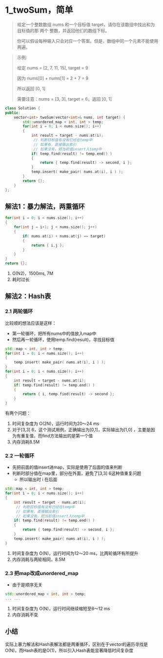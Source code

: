 # 1_twoSum，简单

> 给定一个整数数组 nums 和一个目标值 target，请你在该数组中找出和为目标值的那 两个 整数，并返回他们的数组下标。
>
> 你可以假设每种输入只会对应一个答案。但是，数组中同一个元素不能使用两遍。

> 示例:
>
> 给定 nums = [2, 7, 11, 15], target = 9
>
> 因为 nums[0] + nums[1] = 2 + 7 = 9
>
> 所以返回 [0, 1]
>
> 需要注意：nums = [3, 3], target = 6，返回 [0, 1]

``` cpp
class Solution {
public:
    vector<int> twoSum(vector<int>& nums, int target) {
        std::unordered_map < int, int > temp;
        for(int i = 0; i < nums.size(); i++)
        {
            int result = target - nums.at(i);
             // 判断目标值有没有已经在temp中
             // 如果有，直接输出索引
             // 如果没有，把当前值insert入temp中
            if( temp.find(result) != temp.end() )
            {         
                return { temp.find(result) -> second, i };
            }
            temp.insert( make_pair( nums.at(i), i ) ); 
        }
        return {};
    }
};
```
## 解法1：暴力解法，两重循环
``` cpp
for(int i = 0; i < nums.size(); i++)
{
    for(int j = i+1; j < nums.size(); j++)
    {
        if( nums.at(i) + nums.at(j) == target)
        {
            return { i,j };
        }
    }
}
return {};
```
1. O(N2)，1500ms, 7M
2. 耗时过长

## 解法2：Hash表

### 2.1 两轮循环
比较顺的想法应该是这样：
- 第一轮循环，把所有nums中的值放入map中
- 然后再一轮循环，使用temp.find(result)，寻找目标值
``` cpp
std::map < int, int > temp;
for(int i = 0; i < nums.size(); i++)
{
    temp.insert( make_pair( nums.at(i), i ) ); 
}
for(int i = 0; i < nums.size(); i++)
{
	int result = target - nums.at(i);
    if( temp.find(result) != temp.end() )
    {         
        return { i, temp.find(result) -> second };
    }
}
```
有两个问题：
1. 时间复杂度为 O(2N)，运行时间为20～24 ms
2. 对于[3,3] 6，这个测试用例，正确输出为[0,1]，实际输出为[1,0] ，主要是因为有重复值，而find方法输出的是第一个值
3. 内存消耗8.5M

### 2.2 一轮循环
- 先把前面的值insert进map，实际是使用了后面的值来判断
- 判断时部分值在map里，部分在外面，避免了[3,3] 6这种值重复问题
	- 所以输出时 i 在后面
``` cpp
std::map < int, int > temp;
for(int i = 0; i < nums.size(); i++)
{
    int result = target - nums.at(i);
     // 判断目标值有没有已经在temp中
     // 如果有，直接输出索引
     // 如果没有，把当前值insert入temp中
    if( temp.find(result) != temp.end() )
    {         
        return { temp.find(result) -> second, i };
    }
    temp.insert( make_pair( nums.at(i), i ) ); 
}
```
1. 时间复杂度为 O(N)，运行时间为12～20 ms，比两轮循环有所提升
2. 内存消耗与两轮相同，8.5M
### 2.3 把map改成unordered_map
- 由于是顺序无关
``` cpp
std::unordered_map < int, int > temp;
... ...
```
1. 时间复杂度为 O(N)，运行时间继续缩短至8～12 ms
2. 内存消耗不变

## 小结
实际上暴力解法和Hash表解法都是两重循环，区别在于vector的遍历寻找是 O(N)，而Hash表的是O(1)，所以引入Hash表能显著降低时间复杂度
